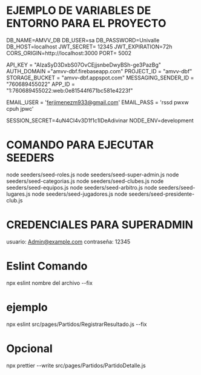 # EJEMPLO DE VARIABLES DE ENTORNO PARA EL PROYECTO 

DB_NAME=AMVV_DB
DB_USER=sa
DB_PASSWORD=Univalle
DB_HOST=localhost 
JWT_SECRET= 12345
JWT_EXPIRATION=72h
CORS_ORIGIN=http://localhost:3000
PORT= 5002

API_KEY = "AIzaSyD3DxbS07OvCEjjsnbeDwyBSh-ge3PazBg"
AUTH_DOMAIN ="amvv-dbf.firebaseapp.com"
PROJECT_ID = "amvv-dbf"
STORAGE_BUCKET = "amvv-dbf.appspot.com"
MESSAGING_SENDER_ID = "760689455022"
APP_ID = "1:760689455022:web:0e81544f671bc581e4223f"

EMAIL_USER = 'ferjimenezm933@gmail.com'
EMAIL_PASS = 'rssd pwxw cpuh jpwc'

SESSION_SECRET=4uN4Cl4v3D1f1c1lDeAdivinar
NODE_ENV=development


# COMANDO PARA EJECUTAR SEEDERS

node seeders/seed-roles.js
node seeders/seed-super-admin.js
node seeders/seed-categorias.js
node seeders/seed-clubes.js
node seeders/seed-equipos.js
node seeders/seed-arbitro.js
node seeders/seed-lugares.js
node seeders/seed-jugadores.js
node seeders/seed-presidente-club.js

# CREDENCIALES PARA SUPERADMIN

usuario: Admin@example.com
contraseña: 12345

# Eslint Comando

npx eslint nombre del archivo --fix

# ejemplo

npx eslint src/pages/Partidos/RegistrarResultado.js --fix

# Opcional

npx prettier --write src/pages/Partidos/PartidoDetalle.js

